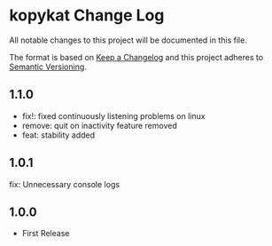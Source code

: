 # kopykat Change Log

All notable changes to this project will be documented in this file.

The format is based on [Keep a Changelog](http://keepachangelog.com/) and this project adheres to [Semantic Versioning](http://semver.org/).

## 1.1.0
- fix!: fixed continuously listening problems on linux
- remove: quit on inactivity feature removed
- feat: stability added

## 1.0.1

fix: Unnecessary console logs

## 1.0.0

- First Release